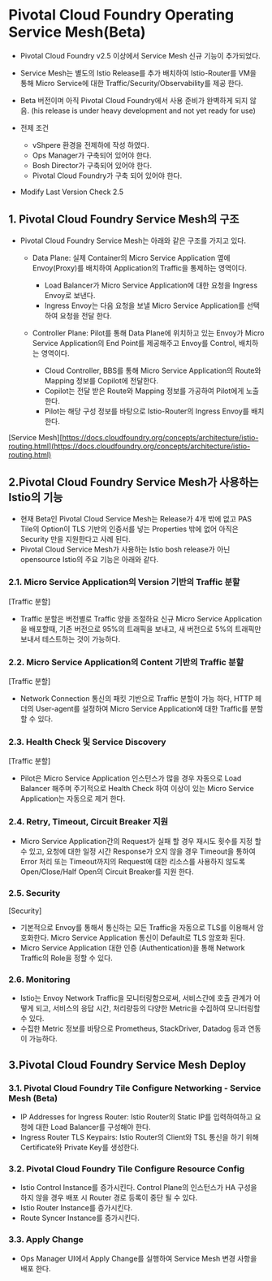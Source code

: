 
#  Pivotal Cloud Foundry Operating Service Mesh(Beta)

- Pivotal Cloud Foundry v2.5 이상에서 Service Mesh 신규 기능이 추가되었다.
- Service Mesh는 별도의 Istio Release를 추가 배치하여  Istio-Router를 VM을 통해 Micro Service에 대한 Traffic/Security/Observability를 제공 한다.
- Beta 버전이며 아직 Pivotal Cloud Foundry에서 사용 준비가 완벽하게 되지 않음. (his release is under heavy development and not yet ready for use)

- 전제 조건
	- vShpere 환경을 전제하에 작성 하였다.
	- Ops Manager가 구축되어 있어야 한다.
	- Bosh Director가 구축되어 있어야 한다.
	- Pivotal Cloud Foundry가 구축 되어 있어야 한다.

- Modify Last Version Check 2.5

## 1. Pivotal Cloud Foundry Service Mesh의 구조

- Pivotal Cloud Foundry Service Mesh는 아래와 같은 구조를 가지고 있다.
	- Data Plane:  실제 Container의 Micro Service Application 옆에 Envoy(Proxy)를 배치하여 Application의 Traffic을 통제하는 영역이다.
		- Load Balancer가 Micro Service Application에 대한 요청을 Ingress Envoy로 보낸다.
		- Ingress Envoy는 다음 요청을 보낼 Micro Service Application를 선택하여 요청을 전달 한다.
	 
	- Controller Plane: Pilot를 통해 Data Plane에 위치하고 있는 Envoy가 Micro Service Application의 End Point를 제공해주고 Envoy를 Control, 배치하는 영역이다.
		- Cloud Controller, BBS를 통해 Micro Service Application의 Route와 Mapping 정보를 Copilot에 전달한다.
		- Copilot는  전달 받은 Route와 Mapping 정보를 가공하여 Pilot에게 노출한다.
		- Pilot는 해당 구성 정보를 바탕으로 Istio-Router의 Ingress Envoy를 배치 한다.
		
[Service Mesh][https://docs.cloudfoundry.org/concepts/architecture/istio-routing.html](https://docs.cloudfoundry.org/concepts/architecture/istio-routing.html)


## 2.Pivotal Cloud Foundry Service Mesh가 사용하는 Istio의 기능

- 현재 Beta인 Pivotal Cloud Service Mesh는 Release가 4개 밖에 없고 PAS Tile의 Option이 TLS 기반의 인증서를 넣는 Properties 밖에 없어 아직은 Security 만을 지원한다고 사례 된다.
- Pivotal Cloud Service Mesh가 사용하는 Istio bosh release가 아닌 opensource Istio의 주요 기능은 아래와 같다.

### 2.1. Micro Service Application의 Version 기반의 Traffic 분할
 
[Traffic 분할]

- Traffic 분할은 버전별로 Traffic 양을 조절하요 신규 Micro Service Application을 배포할때, 기존 버전으로 95%의 트래픽을 보내고, 새 버전으로 5%의 트래픽만 보내서 테스트하는 것이 가능하다.

### 2.2. Micro Service Application의 Content 기반의 Traffic 분할

[Traffic 분할]

- Network Connection 통신의 패킷 기반으로 Traffic 분할이 가능 하다, HTTP 헤더의 User-agent를 설정하여 Micro Service Application에 대한 Traffic를 분할 할 수 있다.

### 2.3. Health Check 및 Service Discovery

[Traffic 분할]

- Pilot은 Micro Service Application 인스턴스가 많을 경우 자동으로 Load Balancer 해주며 주기적으로 Health Check 하여 이상이 있는 Micro Service Application는 자동으로 제거 한다.

### 2.4. Retry, Timeout, Circuit Breaker 지원
- Micro Service Application간의 Request가 실패 할 경우 재시도 횟수를 지정 할 수 있고, 요청에 대한 일정 시간 Response가 오지 않을 경우 Timeout을 통하여 Error 처리 또는 Timeout까지의 Request에 대한 리소스를 사용하지 않도록 Open/Close/Half Open의 Circuit Breaker를 지원 한다.

### 2.5. Security

[Security]

- 기본적으로 Envoy를 통해서 통신하는 모든 Traffic을 자동으로 TLS를 이용해서 암호화한다. Micro Service Application 통신이 Default로 TLS 암호화 된다.
- Micro Service Application 대한 인증 (Authentication)을 통해 Network Traffic의 Role을 정할 수 있다.

### 2.6. Monitoring

- Istio는 Envoy Network Traffic을 모니터링함으로써, 서비스간에 호출 관계가 어떻게 되고, 서비스의 응답 시간, 처리량등의 다양한 Metric을 수집하여 모니터링할 수 있다.
-   수집한 Metric 정보를 바탕으로 Prometheus, StackDriver, Datadog 등과 연동이 가능하다.

## 3.Pivotal Cloud Foundry Service Mesh Deploy

### 3.1. Pivotal Cloud Foundry Tile Configure Networking - Service Mesh (Beta) 

- IP Addresses for Ingress Router: Istio Router의 Static IP를 입력하여하고 요청에 대한 Load Balancer를 구성해야 한다.
- Ingress Router TLS Keypairs: Istio Router의 Client와 TSL 통신을 하기 위해 Certificate와 Private Key를 생성한다.

### 3.2. Pivotal Cloud Foundry Tile Configure Resource Config

- Istio Control Instance를 증가시킨다. Control Plane의 인스턴스가 HA 구성을 하지 않을 경우 배포 시 Router 경로 등록이 중단 될 수 있다.
- Istio Router Instance를 증가시킨다.
- Route Syncer Instance를 증가시킨다.

### 3.3. Apply Change

- Ops Manager UI에서 Apply Change를 실행하여 Service Mesh 변경 사항을 배포 한다.
